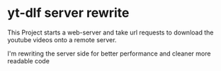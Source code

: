 # yt-dlf server rewrite

This Project starts a web-server and take url requests to download the youtube videos onto a remote server.

I'm rewriting the server side for better performance and cleaner more readable code
